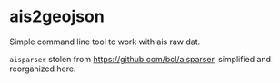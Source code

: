 # ais2geojson

Simple command line tool to work with ais raw dat.

`aisparser` stolen from https://github.com/bcl/aisparser, simplified
and reorganized here.
